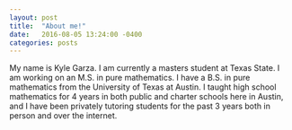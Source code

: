 ```yaml
---
layout: post
title:  "About me!"
date:   2016-08-05 13:24:00 -0400
categories: posts
---
```


My name is Kyle Garza. I am currently a masters student at Texas State. I am working on an M.S. in pure mathematics. 
I have a B.S. in pure mathematics from the University of Texas at Austin. I taught high school mathematics for 4 years 
in both public and charter schools here in Austin, and I have been privately tutoring students for the past 3 years both 
in person and over the internet.
